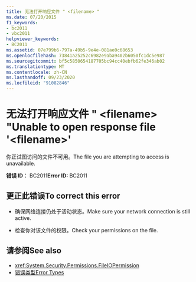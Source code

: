 ```yaml
---
title: 无法打开响应文件 " <filename> "
ms.date: 07/20/2015
f1_keywords:
- bc2011
- vbc2011
helpviewer_keywords:
- BC2011
ms.assetid: 07e799b6-797a-49b5-9e4e-081ae0c68653
ms.openlocfilehash: 73841a25252c6982e9aba9402b6050fc1dc5e987
ms.sourcegitcommit: bf5c5850654187705bc94cc40ebfb62fe346ab02
ms.translationtype: MT
ms.contentlocale: zh-CN
ms.lasthandoff: 09/23/2020
ms.locfileid: "91082846"
---
```

# <a name="unable-to-open-response-file-filename"></a><span data-ttu-id="09315-102">无法打开响应文件 " \<filename> "</span><span class="sxs-lookup"><span data-stu-id="09315-102">Unable to open response file '\<filename>'</span></span>

<span data-ttu-id="09315-103">你正试图访问的文件不可用。</span><span class="sxs-lookup"><span data-stu-id="09315-103">The file you are attempting to access is unavailable.</span></span>  
  
 <span data-ttu-id="09315-104">**错误 ID：** BC2011</span><span class="sxs-lookup"><span data-stu-id="09315-104">**Error ID:** BC2011</span></span>  
  
## <a name="to-correct-this-error"></a><span data-ttu-id="09315-105">更正此错误</span><span class="sxs-lookup"><span data-stu-id="09315-105">To correct this error</span></span>  
  
- <span data-ttu-id="09315-106">确保网络连接仍处于活动状态。</span><span class="sxs-lookup"><span data-stu-id="09315-106">Make sure your network connection is still active.</span></span>  
  
- <span data-ttu-id="09315-107">检查你对该文件的权限。</span><span class="sxs-lookup"><span data-stu-id="09315-107">Check your permissions on the file.</span></span>  
  
## <a name="see-also"></a><span data-ttu-id="09315-108">请参阅</span><span class="sxs-lookup"><span data-stu-id="09315-108">See also</span></span>

- <xref:System.Security.Permissions.FileIOPermission>
- [<span data-ttu-id="09315-109">错误类型</span><span class="sxs-lookup"><span data-stu-id="09315-109">Error Types</span></span>](../programming-guide/language-features/error-types.md)
